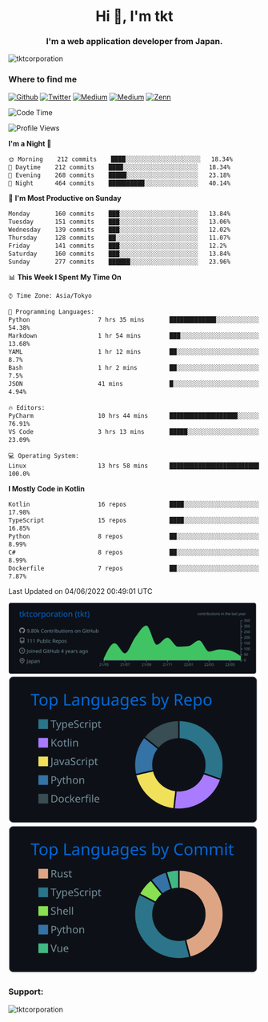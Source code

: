 <h1 align="center">Hi 👋, I'm tkt</h1>
<h3 align="center">I'm a web application developer from Japan.</h3>

<p align="left"> <img src="https://komarev.com/ghpvc/?username=tktcorporation&label=Profile%20views&color=0e75b6&style=flat" alt="tktcorporation" /> </p>

<h3>Where to find me</h3>
<p>
<a href="https://github.com/tktcorporation" target="_blank"><img alt="Github" src="https://img.shields.io/badge/GitHub-%2312100E.svg?&style=for-the-badge&logo=Github&logoColor=white" /></a>
<a href="https://twitter.com/tktcorporation" target="_blank"><img alt="Twitter" src="https://img.shields.io/badge/twitter-%231DA1F2.svg?&style=for-the-badge&logo=twitter&logoColor=white" /></a>
<a href="https://www.linkedin.com/in/tktcorporation" target="_blank"><img alt="Medium" src="https://img.shields.io/badge/linkdin-0a66c2.svg?&style=for-the-badge&logo=linkedin&logoColor=white" /></a>
<a href="https://qiita.com/tktcorporation" target="_blank"><img alt="Medium" src="https://img.shields.io/badge/qiita-55C500.svg?&style=for-the-badge&logo=qiita&logoColor=white" /></a>
<a href="https://zenn.dev/tktcorporation" target="_blank"><img alt="Zenn" src="https://img.shields.io/badge/Zenn-3EA8FF.svg?&style=for-the-badge&logo=Zenn&logoColor=white" /></a>
</p>
  
<!--START_SECTION:waka-->
![Code Time](http://img.shields.io/badge/Code%20Time-287%20hrs%2057%20mins-blue)

![Profile Views](http://img.shields.io/badge/Profile%20Views-1-blue)

**I'm a Night 🦉** 

```text
🌞 Morning    212 commits    ████░░░░░░░░░░░░░░░░░░░░░   18.34% 
🌆 Daytime    212 commits    ████░░░░░░░░░░░░░░░░░░░░░   18.34% 
🌃 Evening    268 commits    █████░░░░░░░░░░░░░░░░░░░░   23.18% 
🌙 Night      464 commits    ██████████░░░░░░░░░░░░░░░   40.14%

```
📅 **I'm Most Productive on Sunday** 

```text
Monday       160 commits    ███░░░░░░░░░░░░░░░░░░░░░░   13.84% 
Tuesday      151 commits    ███░░░░░░░░░░░░░░░░░░░░░░   13.06% 
Wednesday    139 commits    ███░░░░░░░░░░░░░░░░░░░░░░   12.02% 
Thursday     128 commits    ██░░░░░░░░░░░░░░░░░░░░░░░   11.07% 
Friday       141 commits    ███░░░░░░░░░░░░░░░░░░░░░░   12.2% 
Saturday     160 commits    ███░░░░░░░░░░░░░░░░░░░░░░   13.84% 
Sunday       277 commits    ██████░░░░░░░░░░░░░░░░░░░   23.96%

```


📊 **This Week I Spent My Time On** 

```text
⌚︎ Time Zone: Asia/Tokyo

💬 Programming Languages: 
Python                   7 hrs 35 mins       █████████████░░░░░░░░░░░░   54.38% 
Markdown                 1 hr 54 mins        ███░░░░░░░░░░░░░░░░░░░░░░   13.68% 
YAML                     1 hr 12 mins        ██░░░░░░░░░░░░░░░░░░░░░░░   8.7% 
Bash                     1 hr 2 mins         ██░░░░░░░░░░░░░░░░░░░░░░░   7.5% 
JSON                     41 mins             █░░░░░░░░░░░░░░░░░░░░░░░░   4.94%

🔥 Editors: 
PyCharm                  10 hrs 44 mins      ███████████████████░░░░░░   76.91% 
VS Code                  3 hrs 13 mins       █████░░░░░░░░░░░░░░░░░░░░   23.09%

💻 Operating System: 
Linux                    13 hrs 58 mins      █████████████████████████   100.0%

```

**I Mostly Code in Kotlin** 

```text
Kotlin                   16 repos            ████░░░░░░░░░░░░░░░░░░░░░   17.98% 
TypeScript               15 repos            ████░░░░░░░░░░░░░░░░░░░░░   16.85% 
Python                   8 repos             ██░░░░░░░░░░░░░░░░░░░░░░░   8.99% 
C#                       8 repos             ██░░░░░░░░░░░░░░░░░░░░░░░   8.99% 
Dockerfile               7 repos             ██░░░░░░░░░░░░░░░░░░░░░░░   7.87%

```



 Last Updated on 04/06/2022 00:49:01 UTC
<!--END_SECTION:waka-->

[![](https://raw.githubusercontent.com/tktcorporation/tktcorporation/master/profile-summary-card-output/github_dark/0-profile-details.svg)](https://github.com/vn7n24fzkq/github-profile-summary-cards)
[![](https://raw.githubusercontent.com/tktcorporation/tktcorporation/master/profile-summary-card-output/github_dark/1-repos-per-language.svg)](https://github.com/vn7n24fzkq/github-profile-summary-cards) [![](https://raw.githubusercontent.com/tktcorporation/tktcorporation/master/profile-summary-card-output/github_dark/2-most-commit-language.svg)](https://github.com/vn7n24fzkq/github-profile-summary-cards)

<h3 align="left">Support:</h3>
<p><a href="https://www.buymeacoffee.com/tktcorporation"> <img align="left" src="https://cdn.buymeacoffee.com/buttons/v2/default-yellow.png" height="50" width="210" alt="tktcorporation" /></a></p><br><br>
